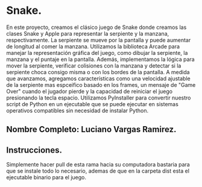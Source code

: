 # Snake.

En este proyecto, creamos el clásico juego de Snake donde creamos las clases Snake y Apple para representar la serpiente y la manzana, respectivamente. La serpiente se mueve por la pantalla y puede aumentar de longitud al comer la manzana. Utilizamos la biblioteca Arcade para manejar la representación gráfica del juego, como dibujar la serpiente, la manzana y el puntaje en la pantalla. Además, implementamos la lógica para mover la serpiente, verificar colisiones con la manzana y detectar si la serpiente choca consigo misma o con los bordes de la pantalla. A medida que avanzamos, agregamos características como una velocidad ajustable de la serpiente mas espceifico basado en los frames, un mensaje de "Game Over" cuando el jugador pierde y la capacidad de reiniciar el juego presionando la tecla espacio. Utilizamos PyInstaller para convertir nuestro script de Python en un ejecutable que se puede ejecutar en sistemas operativos compatibles sin necesidad de instalar Python.

## Nombre Completo: Luciano Vargas Ramirez.
## Instrucciones.
Simplemente hacer pull de esta rama hacia su computadora bastaria para que se instale todo lo necesario, ademas de que en la carpeta dist esta el ejecutable binario para el juego.


